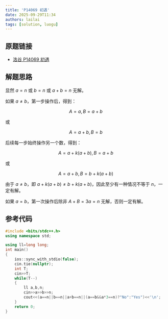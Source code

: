 ```yaml
---
title: 'P14069 初遇'
date: 2025-09-29T11:34
authors: lailai
tags: [solution, luogu]
---
```


## 原题链接

- [洛谷 P14069 初遇](https://www.luogu.com.cn/problem/P14069)

<!-- truncate -->

## 解题思路

显然 $a=n$ 或 $b=n$ 或 $a+b=n$ 无解。

如果 $a\ne b$，第一步操作后，得到：

$$
A=a,B=a+b
$$

或

$$
A=a+b,B=b
$$

后续每一步始终操作另一个数，得到：

$$
A=a+k(a+b),B=a+b
$$

或

$$
A=a+b,B=b+k(a+b)
$$

由于 $a\ne b$，即 $a+k(a+b)\ne b+k(a+b)$，因此至少有一种情况不等于 $n$，一定有解。

如果 $a=b$，第一次操作后除非 $A+B=3a=n$ 无解，否则一定有解。

## 参考代码

```cpp
#include <bits/stdc++.h>
using namespace std;

using ll=long long;
int main()
{
	ios::sync_with_stdio(false);
	cin.tie(nullptr);
	int T;
	cin>>T;
	while(T--)
	{
		ll a,b,n;
		cin>>a>>b>>n;
		cout<<(a==n||b==n||a+b==n||(a==b&&a*3==n)?"No":"Yes")<<'\n';
	}
	return 0;
}
```
